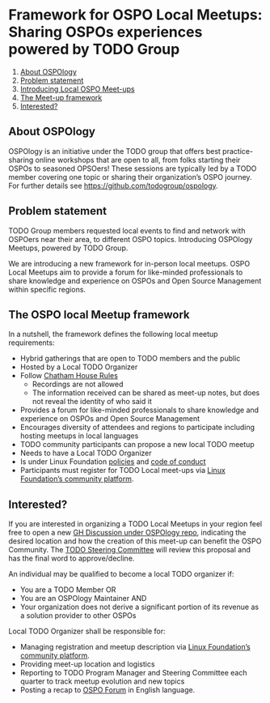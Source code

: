 # Framework for OSPO Local Meetups: Sharing OSPOs experiences powered by TODO Group


1. [About OSPOlogy](#about-ospology)
2. [Problem statement](#problem-statement)
3. [Introducing Local OSPO Meet-ups](#introducing-local-ospo-meet-ups)
4. [The Meet-up framework](#the.meet-up-framework)
5. [Interested?](#interested?)



## About OSPOlogy 
OSPOlogy is an initiative under the TODO group that offers best practice-sharing online workshops that are open to all, from folks starting their OSPOs to seasoned OPSOers! These sessions are typically led by a TODO member covering one topic or sharing their organization’s OSPO journey.
For further details see https://github.com/todogroup/ospology.

## Problem statement
TODO Group members requested local events to find and network with OSPOers near their area, to different OSPO topics.
Introducing OSPOlogy Meetups, powered by TODO Group.

We are introducing a new framework for in-person local meetups. OSPO Local Meetups aim to provide a forum for like-minded professionals to share knowledge and experience on OSPOs and Open Source Management within specific regions.


## The OSPO local Meetup framework

In a nutshell, the framework defines the following local meetup requirements:

* Hybrid gatherings that are open to TODO members and the public
* Hosted by a Local TODO Organizer
* Follow [Chatham House Rules](https://www.chathamhouse.org/about-us/chatham-house-rule)
  * Recordings are not allowed
  * The information received can be shared as meet-up notes, but does not reveal the identity of who said it
* Provides a forum for like-minded professionals to share knowledge and experience on OSPOs and Open Source Management
* Encourages diversity of attendees and regions to participate including hosting meetups in local languages
* TODO community participants can propose a new local TODO meetup
* Needs to have a Local TODO Organizer
* Is under Linux Foundation [policies](https://www.linuxfoundation.org/policies/) and [code of conduct](https://events.linuxfoundation.org/about/code-of-conduct/)
* Participants must register for TODO Local meet-ups via [Linux Foundation’s community platform](https://community.linuxfoundation.org/todo-group-europe/).


## Interested?

If you are interested in organizing a TODO Local Meetups in your region feel free to open a new [GH Discussion under OSPOlogy repo](https://github.com/todogroup/ospology/discussions), indicating the desired location and how the creation of this meet-up can benefit the OSPO Community. The [TODO Steering Committee](https://github.com/todogroup/governance#-about-todo-steering-committee-tsc) will review this proposal and has the final word to approve/decline.

An individual may be qualified to become a local TODO organizer if:

* You are a TODO Member
OR
* You are an OSPOlogy Maintainer
AND
* Your organization does not derive a significant portion of its revenue as a solution provider to other OSPOs 

Local TODO Organizer shall be responsible for:

* Managing registration and meetup description via [Linux Foundation’s community platform](https://community.linuxfoundation.org/todo-group-europe/).
* Providing meet-up location and logistics
* Reporting to TODO Program Manager and Steering Committee each quarter to track meetup evolution and new topics
* Posting a recap to [OSPO Forum](https://github.com/todogroup/ospology/discussions/categories/announcements) in English language.
